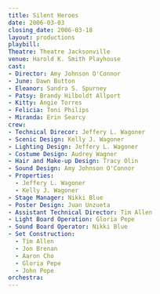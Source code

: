 ```yaml
---
title: Silent Heroes
date: 2006-03-03
closing_date: 2006-03-18
layout: productions
playbill:
Theatre: Theatre Jacksonville
venue: Harold K. Smith Playhouse
cast:
- Director: Amy Johnson O'Connor
- June: Dawn Button
- Eleanor: Sandra S. Spurney
- Patsy: Brandy Hilboldt Allport
- Kitty: Angie Torres
- Felicia: Toni Philips
- Miranda: Erin Searcy
crew:
- Technical Direcor: Jeffery L. Wagoner
- Scenic Design: Kelly J. Wagoner
- Lighting Design: Jeffery L. Wagoner
- Costume Design: Audrey Wagner
- Hair and Make-up Design: Tracy Olin
- Sound Design: Amy Johnson O'Connor
- Properties:
  - Jeffery L. Wagoner
  - Kelly J. Wagoner
- Stage Manager: Nikki Blue
- Poster Design: Juan Unzueta
- Assistant Technical Director: Tim Allen
- Light Board Operation: Gloria Pepe
- Sound Board Operator: Nikki Blue
- Set Construction:
  - Tim Allen
  - Jon Brenan
  - Aaron Cho
  - Gloria Pepe
  - John Pope
orchestra:
---
```

